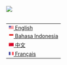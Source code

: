 <img src="images/svg/header.svg"></img>

<table align="right">
 <tr><td><a href="README.md"><img src="images/us-flag.png" height="13"> English</a></td></tr>
 <tr><td><a href="README_ID.md"><img src="images/id-flag.png" height="13"> Bahasa Indonesia</a></td></tr>
 <tr><td><a href="README_CN.md"><img src="images/cn-flag.png" height="13"> 中文</a></td></tr>
 <tr><td><a href="README_FR.md"><img src="images/fr-flag.png" height="13"> Français</a></td></tr>
</table>